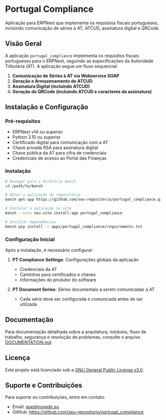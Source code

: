 # Portugal Compliance

Aplicação para ERPNext que implementa os requisitos fiscais portugueses, incluindo comunicação de séries à AT, ATCUD, assinatura digital e QRCode.

## Visão Geral

A aplicação `portugal_compliance` implementa os requisitos fiscais portugueses para o ERPNext, seguindo as especificações da Autoridade Tributária (AT). A aplicação segue um fluxo sequencial:

1. **Comunicação de Séries à AT via Webservice SOAP**
2. **Geração e Armazenamento do ATCUD**
3. **Assinatura Digital (incluindo ATCUD)**
4. **Geração do QRCode (incluindo ATCUD e caracteres da assinatura)**

## Instalação e Configuração

### Pré-requisitos

- ERPNext v14 ou superior
- Python 3.10 ou superior
- Certificado digital para comunicação com a AT
- Chave privada RSA para assinatura digital
- Chave pública da AT para cifra de credenciais
- Credenciais de acesso ao Portal das Finanças

### Instalação

```bash
# Navegar para o diretório bench
cd /path/to/bench

# Obter a aplicação do repositório
bench get-app https://github.com/seu-repositorio/portugal_compliance.git

# Instalar a aplicação no site
bench --site seu-site install-app portugal_compliance

# Instalar dependências
bench pip install -r apps/portugal_compliance/requirements.txt
```

### Configuração Inicial

Após a instalação, é necessário configurar:

1. **PT Compliance Settings**: Configurações globais da aplicação
   - Credenciais da AT
   - Caminhos para certificados e chaves
   - Informações do produtor do software

2. **PT Document Series**: Séries documentais a serem comunicadas à AT
   - Cada série deve ser configurada e comunicada antes de ser utilizada

## Documentação

Para documentação detalhada sobre a arquitetura, módulos, fluxo de trabalho, segurança e resolução de problemas, consulte o arquivo [DOCUMENTATION.md](DOCUMENTATION.md).

## Licença

Este projeto está licenciado sob a [GNU General Public License v3.0](LICENSE).

## Suporte e Contribuições

Para suporte ou contribuições, entre em contato:

- Email: app@novadx.eu
- GitHub: https://github.com/seu-repositorio/portugal_compliance
